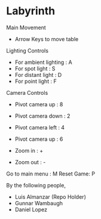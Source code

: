 Labyrinth
=========

Main Movement
- Arrow Keys to move table

Lighting Controls
- For ambient lighting : A
- For spot light : S
- For distant light : D
- For point light : F

Camera Controls
- Pivot camera up : 8
- Pivot camera down : 2
- Pivot camera left : 4
- Pivot camera up : 6

- Zoom in : +
- Zoom out : -

Go to main menu : M
Reset Game: P

By the following people,
 + Luis Almanzar (Repo Holder)
 + Gunnar Wambaugh
 + Daniel Lopez
